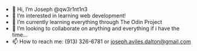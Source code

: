 - 👋 Hi, I’m Joseph @qw3r1nt1n3
- 👀 I’m interested in learning web development!
- 🌱 I’m currently learning everything through The Odin Project
- 💞️ I’m looking to collaborate on anything and everything if i have the time...
- 📫 How to reach me: (913) 326-6781 or joseph.aviles.dalton@gmail.com

